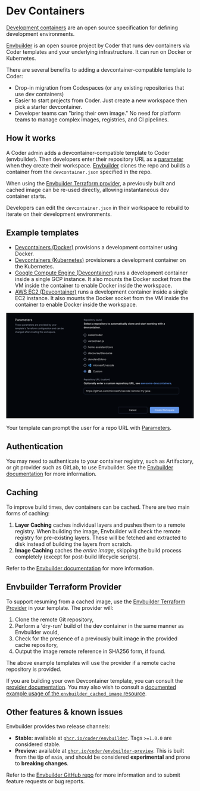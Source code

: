 # Dev Containers

[Development containers](https://containers.dev) are an open source
specification for defining development environments.

[Envbuilder](https://github.com/coder/envbuilder) is an open source project by
Coder that runs dev containers via Coder templates and your underlying
infrastructure. It can run on Docker or Kubernetes.

There are several benefits to adding a devcontainer-compatible template to
Coder:

- Drop-in migration from Codespaces (or any existing repositories that use dev
  containers)
- Easier to start projects from Coder. Just create a new workspace then pick a
  starter devcontainer.
- Developer teams can "bring their own image." No need for platform teams to
  manage complex images, registries, and CI pipelines.

## How it works

A Coder admin adds a devcontainer-compatible template to Coder (envbuilder).
Then developers enter their repository URL as a
[parameter](../extending-templates/parameters.md) when they create their
workspace. [Envbuilder](https://github.com/coder/envbuilder) clones the repo and
builds a container from the `devcontainer.json` specified in the repo.

When using the [Envbuilder Terraform provider](#provider), a previously built
and cached image can be re-used directly, allowing instantaneous dev container
starts.

Developers can edit the `devcontainer.json` in their workspace to rebuild to
iterate on their development environments.

## Example templates

- [Devcontainers (Docker)](https://github.com/coder/coder/tree/main/examples/templates/devcontainer-docker)
  provisions a development container using Docker.
- [Devcontainers (Kubernetes)](https://github.com/coder/coder/tree/main/examples/templates/devcontainer-kubernetes)
  provisioners a development container on the Kubernetes.
- [Google Compute Engine (Devcontainer)](https://github.com/coder/coder/tree/main/examples/templates/gcp-devcontainer)
  runs a development container inside a single GCP instance. It also mounts the
  Docker socket from the VM inside the container to enable Docker inside the
  workspace.
- [AWS EC2 (Devcontainer)](https://github.com/coder/coder/tree/main/examples/templates/aws-devcontainer)
  runs a development container inside a single EC2 instance. It also mounts the
  Docker socket from the VM inside the container to enable Docker inside the
  workspace.

![Devcontainer parameter screen](../../../images/templates/devcontainers.png)

Your template can prompt the user for a repo URL with
[Parameters](../extending-templates/parameters.md).

## Authentication

You may need to authenticate to your container registry, such as Artifactory, or
git provider such as GitLab, to use Envbuilder. See the
[Envbuilder documentation](https://github.com/coder/envbuilder/blob/main/docs/container-registry-auth.md)
for more information.

## Caching

To improve build times, dev containers can be cached. There are two main forms
of caching:

1. **Layer Caching** caches individual layers and pushes them to a remote
   registry. When building the image, Envbuilder will check the remote registry
   for pre-existing layers. These will be fetched and extracted to disk instead
   of building the layers from scratch.
2. **Image Caching** caches the _entire image_, skipping the build process
   completely (except for post-build lifecycle scripts).

Refer to the
[Envbuilder documentation](https://github.com/coder/envbuilder/blob/main/docs/caching.md)
for more information.

## Envbuilder Terraform Provider

To support resuming from a cached image, use the
[Envbuilder Terraform Provider](https://github.com/coder/terraform-provider-envbuilder)
in your template. The provider will:

1. Clone the remote Git repository,
2. Perform a 'dry-run' build of the dev container in the same manner as
   Envbuilder would,
3. Check for the presence of a previously built image in the provided cache
   repository,
4. Output the image remote reference in SHA256 form, if found.

The above example templates will use the provider if a remote cache repository
is provided.

If you are building your own Devcontainer template, you can consult the
[provider documentation](https://registry.terraform.io/providers/coder/envbuilder/latest/docs/resources/cached_image).
You may also wish to consult a
[documented example usage of the `envbuilder_cached_image` resource](https://github.com/coder/terraform-provider-envbuilder/blob/main/examples/resources/envbuilder_cached_image/envbuilder_cached_image_resource.tf).

## Other features & known issues

Envbuilder provides two release channels:

- **Stable:** available at
  [`ghcr.io/coder/envbuilder`](https://github.com/coder/envbuilder/pkgs/container/envbuilder).
  Tags `>=1.0.0` are considered stable.
- **Preview:** available at
  [`ghcr.io/coder/envbuilder-preview`](https://github.com/coder/envbuilder/pkgs/container/envbuilder-preview).
  This is built from the tip of `main`, and should be considered
  **experimental** and prone to **breaking changes**.

Refer to the [Envbuilder GitHub repo](https://github.com/coder/envbuilder/) for
more information and to submit feature requests or bug reports.
